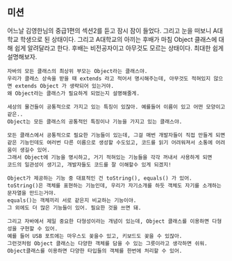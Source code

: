 ## 미션

어느날 김영한님의 중급1편의 섹션2를 듣고 잠시 잠이 들었다. 그리고 눈을 떠보니 A대학교 학생으로 된 상태이다.
그리고 A대학교의 아끼는 후배가 마침 Object 클래스에 대해 쉽게 알려달라고 한다.
후배는 비전공자이고 아무것도 모르는 상태이다. 최대한 쉽게 설명해보자.

```
자바의 모든 클래스의 최상위 부모는 Object라는 클래스야. 
우리가 클래스 상속을 받을 때 extends 라고 적어서 명시해주는데, 아무것도 적혀있지 않으면 extends Object 가 생략되어 있는거야.
왜 Object라는 클래스가 필요하게 되었는지 설명해줄게.

세상의 물건들이 공통적으로 가지고 있는 특징이 있잖아. 예를들어 이름이 있고 어떤 모양이고 같은..
Object는 모든 클래스의 공통적인 특징이나 기능을 가지고 있는 클래스야.

모든 클래스에서 공통적으로 필요한 기능들이 있는데, 그걸 매번 개발자들이 직접 만들게 되면 
같은 기능인데도 여러번 다른 이름으로 생성할 수도있고, 코드를 읽기 어려워져서 소통에 어려움이 생길수 있어.
그래서 Object에 기능을 명시하고, 거기 적혀있는 기능들을 각각 꺼내서 사용하게 되면 
코드의 일관성이 생기고, 개발자들도 코드를 잘 이해할수 있게 되겠지!

Object가 제공하는 기능 중 대표적인 건 toString(), equals() 가 있어.
toString()은 객체를 표현하는 기능인데, 우리가 자기소개를 하듯 객체도 자기를 소개하는 문자열을 만드는거야.
equals()는 객체끼리 서로 같은지 비교하는 기능이야. 
그 외에도 더 많은 기능들이 있어. 필요한 것을 쓰면 돼.

그리고 자바에서 제일 중요한 다형성이라는 개념이 있는데, Object 클래스를 이용하면 다형성을 구현할 수 있어.
예를 들어 USB 포트에는 마우스도 꽂을수 있고, 키보드도 꽂을 수 있잖아. 
그런것처럼 Object 클래스는 다양한 객체를 담을 수 있는 그릇이라고 생각하면 쉬워.
Object클래스를 이용하면 다양한 타입들의 객체를 한번에 처리할 수 있어.

```
